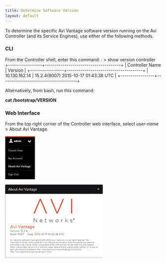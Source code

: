 ```yaml
---
title: Determine Software Version
layout: default
---
```

To determine the specific Avi Vantage software version running on the Avi Controller (and its Service Engines), use either of the following methods.

### CLI

From the Controller shell, enter this command:
: > show version controller +-----------------+--------------------------------------+ | Controller Name | Version | +-----------------+--------------------------------------+ | 10.130.162.14 | 15.2.4(9007) 2015-10-17 01:43:38 UTC | +-----------------+--------------------------------------+

Alternatively, from bash, run this command:

**cat /bootstrap/VERSION**

### Web Interface

From the top right corner of the Controller web interface, select *user-name* > About Avi Vantage.

<img src="img/AboutMenu.png" alt="AboutMenu" width="96" height="139">

<a href="img/About.png"><img src="img/About.png" alt="About" width="315" height="235"></a>

               